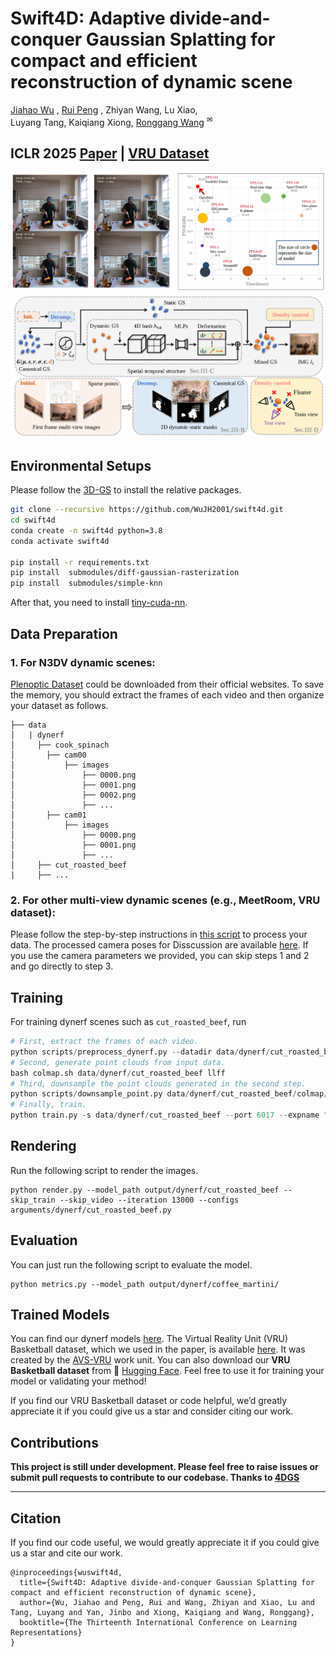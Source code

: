 # Swift4D: Adaptive divide-and-conquer Gaussian Splatting for compact and efficient reconstruction of dynamic scene
[Jiahao Wu](https://wujh2001.github.io/) , [Rui Peng](https://prstrive.github.io/) , Zhiyan Wang, Lu Xiao, </br> Luyang Tang, Kaiqiang Xiong, [Ronggang Wang](https://www.ece.pku.edu.cn/info/1046/2147.htm) <sup>✉</sup>
## ICLR 2025 [Paper](https://openreview.net/pdf?id=c1RhJVTPwT) | [VRU Dataset](https://huggingface.co/datasets/BestWJH/VRU_Basketball/tree/main)

![](./pictures/teaser.png)
![](./pictures/pipeline.png)

## Environmental Setups

Please follow the [3D-GS](https://github.com/graphdeco-inria/gaussian-splatting) to install the relative packages.

```bash
git clone --recursive https://github.com/WuJH2001/swift4d.git
cd swift4d
conda create -n swift4d python=3.8
conda activate swift4d

pip install -r requirements.txt
pip install  submodules/diff-gaussian-rasterization
pip install  submodules/simple-knn
```
 After that, you need to install [tiny-cuda-nn](https://github.com/NVlabs/tiny-cuda-nn).

## Data Preparation

### 1. For N3DV dynamic scenes:

[Plenoptic Dataset](https://github.com/facebookresearch/Neural_3D_Video) could be downloaded from their official websites. To save the memory, you should extract the frames of each video and then organize your dataset as follows.

```
├── data
│   | dynerf
│     ├── cook_spinach
│       ├── cam00
│           ├── images
│               ├── 0000.png
│               ├── 0001.png
│               ├── 0002.png
│               ├── ...
│       ├── cam01
│           ├── images
│               ├── 0000.png
│               ├── 0001.png
│               ├── ...
│     ├── cut_roasted_beef
|     ├── ...
```
### 2. For other multi-view dynamic scenes (e.g., MeetRoom, VRU dataset):

Please follow the step-by-step instructions in [this script](scripts/multiview_data_process) to process your data.  The processed camera poses for Disscussion are available [here](https://1drv.ms/f/c/80737028a7921b70/EqXgyFgTWQBFgEZrTZK_3TwB9607YkS6VYrNP2ijADCK8Q?e=PBg8wf). 
If you use the camera parameters we provided, you can skip steps 1 and 2 and go directly to step 3.




## Training

For training dynerf scenes such as `cut_roasted_beef`, run
```python
# First, extract the frames of each video.
python scripts/preprocess_dynerf.py --datadir data/dynerf/cut_roasted_beef
# Second, generate point clouds from input data.
bash colmap.sh data/dynerf/cut_roasted_beef llff
# Third, downsample the point clouds generated in the second step.
python scripts/downsample_point.py data/dynerf/cut_roasted_beef/colmap/dense/workspace/fused.ply data/dynerf/cut_roasted_beef/points3D_downsample2.ply
# Finally, train.
python train.py -s data/dynerf/cut_roasted_beef --port 6017 --expname "dynerf/cut_roasted_beef" --configs arguments/dynerf/cut_roasted_beef.py 
```

## Rendering

Run the following script to render the images.

```
python render.py --model_path output/dynerf/cut_roasted_beef --skip_train --skip_video --iteration 13000 --configs  arguments/dynerf/cut_roasted_beef.py
```

## Evaluation

You can just run the following script to evaluate the model.

```
python metrics.py --model_path output/dynerf/coffee_martini/
```
## Trained Models

You can find our dynerf models [here](https://1drv.ms/f/c/80737028a7921b70/EoI6KahH9KlKrZMvJ0eBGqgBSGiB-Ag0cVHpxXxb1AM_4A?e=dtkW2e).
The Virtual Reality Unit (VRU) Basketball dataset, which we used in the paper, is available  [here](https://github.com/WuJH2001/VRU-Basketball). It was created by the [AVS-VRU](https://www.avs.org.cn/index/list?catid=23) work unit.
You can also download our **VRU Basketball dataset** from 🤗  [Hugging Face](https://huggingface.co/datasets/BestWJH/VRU_Basketball). Feel free to use it for training your model or validating your method! 

If you find our  VRU Basketball dataset or code helpful, we’d greatly appreciate it if you could give us a star and consider citing our work.


## Contributions

**This project is still under development. Please feel free to raise issues or submit pull requests to contribute to our codebase. Thanks to [4DGS](https://github.com/hustvl/4DGaussians)** 

---

## Citation
If you find our code useful, we would greatly appreciate it if you could give us a star and cite our work.

```
@inproceedings{wuswift4d,
  title={Swift4D: Adaptive divide-and-conquer Gaussian Splatting for compact and efficient reconstruction of dynamic scene},
  author={Wu, Jiahao and Peng, Rui and Wang, Zhiyan and Xiao, Lu and Tang, Luyang and Yan, Jinbo and Xiong, Kaiqiang and Wang, Ronggang},
  booktitle={The Thirteenth International Conference on Learning Representations}
}
```
